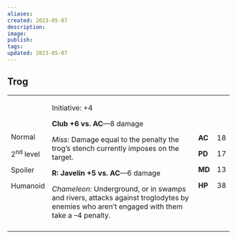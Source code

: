 ```yaml
---
aliases: 
created: 2023-05-07
description: 
image: 
publish: 
tags: 
updated: 2023-05-07
---
```


## Trog

<table>
<colgroup>
<col style="width: 16%" />
<col style="width: 72%" />
<col style="width: 5%" />
<col style="width: 5%" />
</colgroup>
<tbody>
<tr class="odd">
<td><p>Normal</p>
<p>2<sup>nd</sup> level</p>
<p>Spoiler</p>
<p>Humanoid</p></td>
<td><p>Initiative: +4</p>
<p><strong>Club +6 vs. AC</strong>—8 damage</p>
<p><em>Miss:</em> Damage equal to the penalty the trog’s stench
currently imposes on the target.</p>
<p><strong>R: Javelin +5 vs. AC</strong>—6 damage</p>
<p><em>Chameleon:</em> Underground, or in swamps and rivers, attacks
against troglodytes by enemies who aren’t engaged with them take a –4
penalty.</p></td>
<td><p><strong>AC</strong></p>
<p><strong>PD</strong></p>
<p><strong>MD</strong></p>
<p><strong>HP</strong></p></td>
<td><p>18</p>
<p>17</p>
<p>13</p>
<p>38</p></td>
</tr>
<tr class="even">
<td></td>
<td></td>
<td></td>
<td></td>
</tr>
</tbody>
</table>

